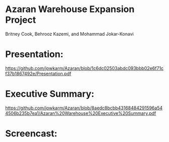 # Azaran Warehouse Expansion Project
  Britney Cook, Behrooz Kazemi, and Mohammad Jokar-Konavi 

# Presentation:
https://github.com/jowkarm/Azaran/blob/1c6dc02503abdc093bbb02e6f71cf37b1867492e/Presentation.pdf

# Executive Summary:
https://github.com/jowkarm/Azaran/blob/8aedc8bcbb43168484291596a544506b235b7ea1/Azaran%20Warehouse%20Executive%20Summary.pdf

# Screencast:




